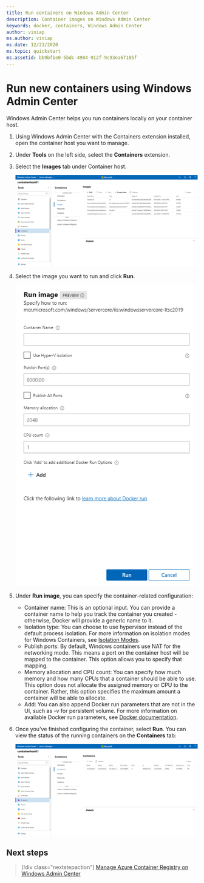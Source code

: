 ```yaml
---
title: Run containers on Windows Admin Center
description: Container images on Windows Admin Center
keywords: docker, containers, Windows Admin Center
author: viniap
ms.author: viniap
ms.date: 12/23/2020
ms.topic: quickstart
ms.assetid: bb9bfbe0-5bdc-4984-912f-9c93ea67105f
---
```

# Run new containers using Windows Admin Center

Windows Admin Center helps you run containers locally on your container host. 

1. Using Windows Admin Center with the Containers extension installed, open the container host you want to manage.
2. Under **Tools** on the left side, select the **Containers** extension. 
3. Select the **Images** tab under Container host.

    ![WAC-Images](./media/WAC-Images.png)

4. Select the image you want to run and click **Run**.

    ![WAC-RunContainers](./media/WAC-RunContainers.png)

5. Under **Run image**, you can specify the container-related configuration:

    - Container name: This is an optional input. You can provide a container name to help you track the container you created - otherwise, Docker will provide a generic name to it.
    - Isolation type: You can choose to use hypervisor instead of the default process isolation. For more information on isolation modes for Windows Containers, see [Isolation Modes](../manage-containers/hyperv-container.md).
    - Publish ports: By default, Windows containers use NAT for the networking mode. This means a port on the container host will be mapped to the container. This option allows you to specify that mapping.
    - Memory allocation and CPU count: You can specify how much memory and how many CPUs that a container should be able to use. This option does not allocate the assigned memory or CPU to the container. Rather, this option specifies the maximum amount a container will be able to allocate.
    - Add: You can also append Docker run parameters that are not in the UI, such as -v for persistent volume. For more information on available Docker run parameters, see [Docker documentation](https://docs.docker.com/engine/reference/commandline/run/).

6. Once you've finished configuring the container, select **Run**. You can view the status of the running containers on the **Containers** tab:

    ![WAC-Containers](./media/WAC-Containers.png)

## Next steps

> [!div class="nextstepaction"]
> [Manage Azure Container Registry on Windows Admin Center](./wac-acr.md)